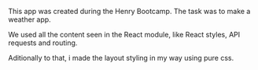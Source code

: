 This app was created during the Henry Bootcamp. The task was to make a weather app.

We used all the content seen in the React module, like React styles, API requests and routing.

Aditionally to that, i made the layout styling in my way using pure css.
